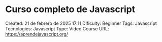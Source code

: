 # Curso completo de Javascript

Created: 21 de febrero de 2025 17:11
Dificulty: Beginner
Tags: Javascript
Tecnologies: Javascript
Type: Video Course
URL: https://aprendejavascript.org/